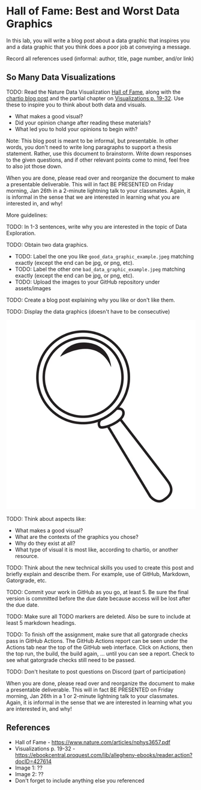 # Hall of Fame: Best and Worst Data Graphics

In this lab, you will write a blog post about a data graphic that
inspires you and a data graphic that you think does a poor job
at conveying a message.

Record all references used (informal: author, title, page number, and/or link)

## So Many Data Visualizations

TODO: Read the Nature Data Visualization
[Hall of Fame](https://www.nature.com/articles/nphys3657.pdf), along
with the
[chartio blog post](https://chartio.com/learn/charts/essential-chart-types-for-data-visualization/)
and the partial chapter on
[Visualizations p. 19-32](https://ebookcentral.proquest.com/lib/allegheny-ebooks/reader.action?docID=427614).
Use these to inspire you to think about both data and visuals.

- What makes a good visual?
- Did your opinion change after reading these materials?
- What led you to hold your opinions to begin with?

Note: This blog post is meant to be informal, but presentable.
In other words, you don't need to write long paragraphs to support a
thesis statement. Rather, use this document to brainstorm. Write down
responses to the given questions, and if other relevant points come to
mind, feel free to also jot those down.

When you are done, please read over and reorganize the document
to make a presentable deliverable. This will in fact BE PRESENTED on Friday
morning, Jan 26th in a 2-minute lightning talk to your classmates. Again, it is
informal in the sense that we are interested in
learning what you are interested in, and why!

More guidelines:

TODO: In 1-3 sentences, write why you are interested in the topic of Data Exploration.

TODO: Obtain two data graphics.

- TODO: Label the one you like `good_data_graphic_example.jpeg` matching exactly (except the end can be jpg, or png, etc).
- TODO: Label the other one `bad_data_graphic_example.jpeg` matching exactly (except the end can be jpg, or png, etc).
- TODO: Upload the images to your GitHub repository under assets/images

TODO: Create a blog post explaining why you like or don't like them.

TODO: Display the data graphics (doesn't have to be consecutive)

![image local](./assets/images/magnifying-glass-logo.jpeg)

TODO: Think about aspects like:

- What makes a good visual?
- What are the contexts of the graphics you chose?
- Why do they exist at all?
- What type of visual it is most like, according to chartio, or another resource.

TODO: Think about the new technical skills you used to
create this post and briefly explain and describe them.
For example, use of GitHub, Markdown, Gatorgrade, etc.

TODO: Commit your work in GitHub as you go, at least 5. Be sure the final version is
committed before the due date because access will be lost after the due date.

TODO: Make sure all TODO markers are deleted. Also be sure to include at least 5 markdown headings.

TODO: To finish off the assignment, make sure that all gatorgrade checks pass in GitHub Actions.
The GitHub Actions report can be seen under the Actions tab near the top of the GitHub web interface.
Click on Actions, then the top run, the build, the build again, ... until you can see a report. Check to
see what gatorgrade checks still need to be passed.

TODO: Don't hesitate to post questions on Discord (part of participation)

When you are done, please read over and reorganize the document
to make a presentable deliverable. This will in fact BE PRESENTED on Friday
morning, Jan 26th in a 1 or 2-minute lightning talk to your classmates. Again, it is
informal in the sense that we are interested in
learning what you are interested in, and why!

## References

- Hall of Fame - https://www.nature.com/articles/nphys3657.pdf
- Visualizations p. 19-32 - https://ebookcentral.proquest.com/lib/allegheny-ebooks/reader.action?docID=427614
- Image 1: ??
- Image 2: ??
- Don't forget to include anything else you referenced

